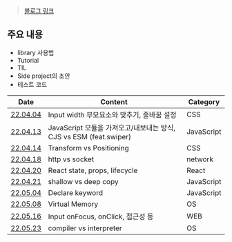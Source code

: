> [블로그 링크](https://velog.io/@parkjisu6239?tag=TIL)



## 주요 내용
- library 사용법
- Tutorial
- TIL
- Side project의 초안
- 테스트 코드


| Date                                                         | Content                                    | Category |
| ------------------------------------------------------------ | ------------------------------------------ | -------- |
| [22.04.04](https://velog.io/@parkjisu6239/220404TIL-input-%EC%9D%98-width-height-%EB%A5%BC-%EB%B6%80%EB%AA%A8%EC%9A%94%EC%86%8C%EC%97%90-%EB%A7%9E%EC%B6%94%EA%B8%B0-span-%ED%83%9C%EA%B7%B8-%EC%9E%90%EB%8F%99-%EC%A4%84%EB%B0%94%EA%BF%88-%EB%AA%BB%ED%95%98%EA%B2%8C-%ED%95%98%EA%B8%B0) | Input width 부모요소와 맞추기, 줄바꿈 설정 | CSS      |
| [22.04.13](./swiper)                                                             |           JavaScript 모듈을 가져오고/내보내는 방식, CJS vs ESM (feat.swiper)                                 |    JavaScript      |
|                     [22.04.14](https://velog.io/@parkjisu6239/220414TIL-css-transform-vs-positioning)                                         |                                 Transform vs Positioning           |     CSS     |
| [22.04.18](./http_vs_socket.md) | http vs socket | network |
| [22.04.20](https://velog.io/@parkjisu6239/220420TIL-React-state-props-life-cycle) | React state, props, lifecycle | React |
| [22.04.21](./shallow_vs_deep) | shallow vs deep copy | JavaScript |
| [22.05.04](./declare_keyword.md) | Declare keyword | JavaScript |
| [22.05.08](./VirtualMemory.md) | Virtual Memory | OS |
| [22.05.16](./220516.md) | Input onFocus, onClick, 접근성 등 | WEB |
| [22.05.23](./compiler_vs_interpreter/220523.md) | compiler vs interpreter | OS |

